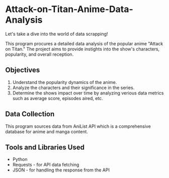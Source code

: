 # Attack-on-Titan-Anime-Data-Analysis
Let's take a dive into the world of data scrapping!

This program procures a detailed data analysis of the popular anime "Attack on Titan."
The project aims to provide instights into the show's characters, popularity, and overall reception.

## Objectives
1. Understand the popularity dynamics of the anime.
2. Analyze the characters and their significance in the series.
3. Determine the shows impact over time by analyzing verious data metrics such as average score, episodes aired, etc.

## Data Collection
This program sources data from AniList API which is a comprehensive database for anime and manga content.

## Tools and Libraries Used
- Python
- Requests - for API data fetching
- JSON - for handling the response from the API
